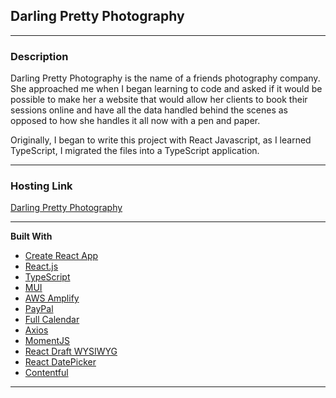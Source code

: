 ## Darling Pretty Photography

---

### **Description**

Darling Pretty Photography is the name of a friends photography company. She approached me when I began learning to code and asked if it would be possible to make her a website that would allow her clients to book their sessions online and have all the data handled behind the scenes as opposed to how she handles it all now with a pen and paper.

Originally, I began to write this project with React Javascript, as I learned TypeScript, I migrated the files into a TypeScript application.

---

### **Hosting Link**

[Darling Pretty Photography](https://dev.d39vzlhubvd4cd.amplifyapp.com)

---

**Built With**

- [Create React App](https://reactjs.org/docs/create-a-new-react-app.html)
- [React.js](https://reactjs.org/)
- [TypeScript](https://www.typescriptlang.org/)
- [MUI](https://mui.com/)
- [AWS Amplify](https://aws.amazon.com/amplify/)
- [PayPal](https://www.paypal.com/ca/home)
- [Full Calendar](https://fullcalendar.io/)
- [Axios](https://axios-http.com/)
- [MomentJS](https://momentjs.com/)
- [React Draft WYSIWYG](https://github.com/jpuri/react-draft-wysiwyg#readme)
- [React DatePicker](https://github.com/Hacker0x01/react-datepicker#react-date-picker)
- [Contentful](https://www.contentful.com/)

---
